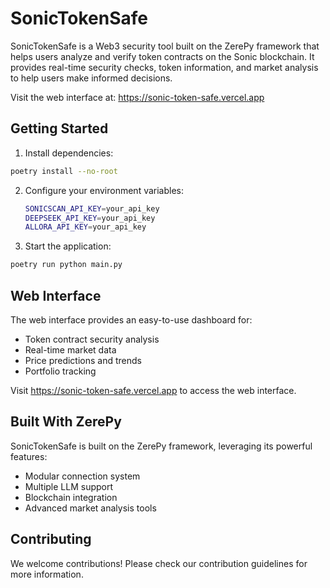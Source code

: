 
# SonicTokenSafe

SonicTokenSafe is a Web3 security tool built on the ZerePy framework that helps users analyze and verify token contracts on the Sonic blockchain. It provides real-time security checks, token information, and market analysis to help users make informed decisions.

Visit the web interface at: https://sonic-token-safe.vercel.app

## Getting Started

1. Install dependencies:

```bash
poetry install --no-root
```

2. Configure your environment variables:

    ```bash
    SONICSCAN_API_KEY=your_api_key
    DEEPSEEK_API_KEY=your_api_key
    ALLORA_API_KEY=your_api_key
    ```

3. Start the application:

```bash
poetry run python main.py
```

## Web Interface

The web interface provides an easy-to-use dashboard for:
- Token contract security analysis
- Real-time market data
- Price predictions and trends
- Portfolio tracking

Visit https://sonic-token-safe.vercel.app to access the web interface.

## Built With ZerePy

SonicTokenSafe is built on the ZerePy framework, leveraging its powerful features:
- Modular connection system
- Multiple LLM support
- Blockchain integration
- Advanced market analysis tools

## Contributing

We welcome contributions! Please check our contribution guidelines for more information.